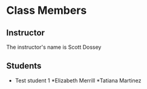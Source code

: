 # Class Members

## Instructor

The instructor's name is Scott Dossey

## Students

* Test student 1
*Elizabeth Merrill
*Tatiana Martinez
